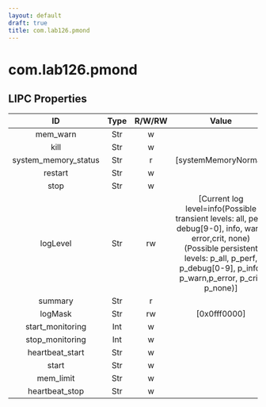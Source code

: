 ```yaml
---
layout: default
draft: true
title: com.lab126.pmond
---
```


# com.lab126.pmond

## LIPC Properties

| ID                   | Type | R/W/RW | Value                                                                                                                                                                                                     | Description |
|:--------------------:|:----:|:------:|:---------------------------------------------------------------------------------------------------------------------------------------------------------------------------------------------------------:|:-----------:|
| mem_warn             | Str  | w      |                                                                                                                                                                                                           | TODO        |
| kill                 | Str  | w      |                                                                                                                                                                                                           | TODO        |
| system_memory_status | Str  | r      | [systemMemoryNormal]                                                                                                                                                                                      | TODO        |
| restart              | Str  | w      |                                                                                                                                                                                                           | TODO        |
| stop                 | Str  | w      |                                                                                                                                                                                                           | TODO        |
| logLevel             | Str  | rw     | [Current log level=info(Possible transient levels: all, perf, debug[9-0], info, warn, error,crit, none)(Possible persistent levels: p_all, p_perf, p_debug[0-9], p_info, p_warn,p_error, p_crit, p_none)] | TODO        |
| summary              | Str  | r      |                                                                                                                                                                                                           | TODO        |
| logMask              | Str  | rw     | [0x0fff0000]                                                                                                                                                                                              | TODO        |
| start_monitoring     | Int  | w      |                                                                                                                                                                                                           | TODO        |
| stop_monitoring      | Int  | w      |                                                                                                                                                                                                           | TODO        |
| heartbeat_start      | Str  | w      |                                                                                                                                                                                                           | TODO        |
| start                | Str  | w      |                                                                                                                                                                                                           | TODO        |
| mem_limit            | Str  | w      |                                                                                                                                                                                                           | TODO        |
| heartbeat_stop       | Str  | w      |                                                                                                                                                                                                           | TODO        |